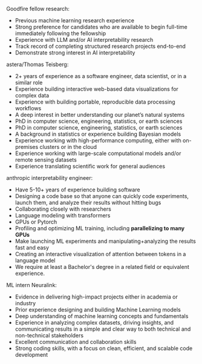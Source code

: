 Goodfire fellow research:
  -  Previous machine learning research experience
  -  Strong preference for candidates who are available to begin full-time immediately following the fellowship
  -  Experience with LLM and/or AI interpretability research
  -  Track record of completing structured research projects end-to-end
  -  Demonstrate strong interest in AI interpretability


astera/Thomas Teisberg:
  -  2+ years of experience as a software engineer, data scientist, or in a similar role
  -  Experience building interactive web-based data visualizations for complex data
  -  Experience with building portable, reproducible data processing  workflows
  -  A deep interest in better understanding our planet’s natural systems
  -  PhD in computer science, engineering, statistics, or earth sciences
  -  PhD in computer science, engineering, statistics, or earth sciences
  -  A background in statistics or experience building Bayesian models
  -  Experience working with high-performance computing, either with on-premises clusters or in the cloud
  -  Experience working with large-scale computational models and/or remote sensing datasets
  -  Experience translating scientific work for general audiences

anthropic interpretability engineer:
  -  Have 5-10+ years of experience building software
  -  Designing a code base so that anyone can quickly code experiments, launch them, and analyze their results without hitting bugs
  -  Collaborating closely with researchers
  -  Language modeling with transformers
  -  GPUs or Pytorch
  -  Profiling and optimizing ML training, including **parallelizing to many GPUs**
  -  Make launching ML experiments and manipulating+analyzing the results fast and easy
  -  Creating an interactive visualization of attention between tokens in a language model
  -  We require at least a Bachelor's degree in a related field or equivalent experience.

ML intern Neuralink:
  -  Evidence in delivering high-impact projects either in academia or industry
  -  Prior experience designing and building Machine Learning models
  -  Deep understanding of machine learning concepts and fundamentals
  -  Experience in analyzing complex datasets, driving insights, and communicating results in a simple and clear way to both technical and non-technical stakeholders
  -  Excellent communication and collaboration skills
  -  Strong coding skills, with a focus on clean, efficient, and scalable code development
